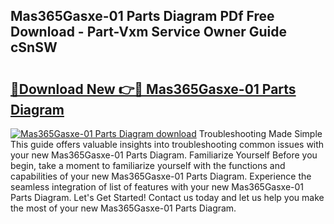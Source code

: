 ## Mas365Gasxe-01 Parts Diagram PDf Free Download - Part-Vxm Service Owner Guide cSnSW

# <h2><a href="http://dfs8b5.blite.top/?on=Mas365Gasxe-01+Parts+Diagram">🔗Download New 👉🔴 Mas365Gasxe-01 Parts Diagram</a></h2>

[![Mas365Gasxe-01 Parts Diagram download](https://i.imgur.com/lujVjoI.png)](http://dfs8b5.blite.top/?on=Mas365Gasxe-01+Parts+Diagram)
Troubleshooting Made Simple This guide offers valuable insights into troubleshooting common issues with your new Mas365Gasxe-01 Parts Diagram. Familiarize Yourself Before you begin, take a moment to familiarize yourself with the functions and capabilities of your new Mas365Gasxe-01 Parts Diagram. Experience the seamless integration of list of features with your new Mas365Gasxe-01 Parts Diagram. Let's Get Started! Contact us today and let us help you make the most of your new Mas365Gasxe-01 Parts Diagram.
